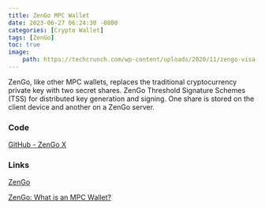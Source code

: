 ```yaml
---
title: ZenGo MPC Wallet
date: 2023-06-27 06:24:30 -0800
categories: [Crypto Wallet]
tags: [ZenGo]
toc: true
image:
    path: https://techcrunch.com/wp-content/uploads/2020/11/zengo-visa-cardapp2.jpg?w=1390&crop=1
---
```


ZenGo, like other MPC wallets, replaces the traditional cryptocurrency private key with two secret shares. ZenGo Threshold Signature Schemes (TSS) for distributed key generation and signing. One share is stored on the client device and another on a ZenGo server.

### Code

[GitHub - ZenGo X](https://github.com/ZenGo-X)

### Links

[ZenGo](https://zengo.com/)

[ZenGo: What is an MPC Wallet?](https://zengo.com/mpc-wallet/)